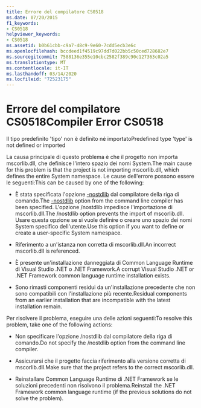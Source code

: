 ```yaml
---
title: Errore del compilatore CS0518
ms.date: 07/20/2015
f1_keywords:
- CS0518
helpviewer_keywords:
- CS0518
ms.assetid: b0b61cbb-c9a7-48c9-9e60-7cdd5ecb3e6c
ms.openlocfilehash: bccdeed1f4519c97dd7d022bb5c50ced728682e7
ms.sourcegitcommit: 7588136e355e10cbc2582f389c90c127363c02a5
ms.translationtype: MT
ms.contentlocale: it-IT
ms.lasthandoff: 03/14/2020
ms.locfileid: "72523175"
---
```

# <a name="compiler-error-cs0518"></a><span data-ttu-id="4d91d-102">Errore del compilatore CS0518</span><span class="sxs-lookup"><span data-stu-id="4d91d-102">Compiler Error CS0518</span></span>
<span data-ttu-id="4d91d-103">Il tipo predefinito 'tipo' non è definito né importato</span><span class="sxs-lookup"><span data-stu-id="4d91d-103">Predefined type 'type' is not defined or imported</span></span>  
  
 <span data-ttu-id="4d91d-104">La causa principale di questo problema è che il progetto non importa mscorlib.dll, che definisce l'intero spazio dei nomi System.</span><span class="sxs-lookup"><span data-stu-id="4d91d-104">The main cause for this problem is that the project is not importing mscorlib.dll, which defines the entire System namespace.</span></span> <span data-ttu-id="4d91d-105">Le cause dell'errore possono essere le seguenti:</span><span class="sxs-lookup"><span data-stu-id="4d91d-105">This can be caused by one of the following:</span></span>  
  
- <span data-ttu-id="4d91d-106">È stata specificata l'opzione [-nostdlib](../compiler-options/nostdlib-compiler-option.md) dal compilatore della riga di comando.</span><span class="sxs-lookup"><span data-stu-id="4d91d-106">The [-nostdlib](../compiler-options/nostdlib-compiler-option.md) option from the command line compiler has been specified.</span></span> <span data-ttu-id="4d91d-107">L'opzione /nostdlib impedisce l'importazione di mscorlib.dll.</span><span class="sxs-lookup"><span data-stu-id="4d91d-107">The /nostdlib option prevents the import of mscorlib.dll.</span></span> <span data-ttu-id="4d91d-108">Usare questa opzione se si vuole definire o creare uno spazio dei nomi System specifico dell'utente.</span><span class="sxs-lookup"><span data-stu-id="4d91d-108">Use this option if you want to define or create a user-specific System namespace.</span></span>  
  
- <span data-ttu-id="4d91d-109">Riferimento a un'istanza non corretta di mscorlib.dll.</span><span class="sxs-lookup"><span data-stu-id="4d91d-109">An incorrect mscorlib.dll is referenced.</span></span>  
  
- <span data-ttu-id="4d91d-110">È presente un'installazione danneggiata di Common Language Runtime di Visual Studio .NET o .NET Framework.</span><span class="sxs-lookup"><span data-stu-id="4d91d-110">A corrupt Visual Studio .NET or .NET Framework common language runtime installation exists.</span></span>  
  
- <span data-ttu-id="4d91d-111">Sono rimasti componenti residui da un'installazione precedente che non sono compatibili con l'installazione più recente.</span><span class="sxs-lookup"><span data-stu-id="4d91d-111">Residual components from an earlier installation that are incompatible with the latest installation remain.</span></span>  
  
 <span data-ttu-id="4d91d-112">Per risolvere il problema, eseguire una delle azioni seguenti:</span><span class="sxs-lookup"><span data-stu-id="4d91d-112">To resolve this problem, take one of the following actions:</span></span>  
  
- <span data-ttu-id="4d91d-113">Non specificare l'opzione /nostdlib dal compilatore della riga di comando.</span><span class="sxs-lookup"><span data-stu-id="4d91d-113">Do not specify the /nostdlib option from the command line compiler.</span></span>  
  
- <span data-ttu-id="4d91d-114">Assicurarsi che il progetto faccia riferimento alla versione corretta di mscorlib.dll.</span><span class="sxs-lookup"><span data-stu-id="4d91d-114">Make sure that the project refers to the correct mscorlib.dll.</span></span>  
  
- <span data-ttu-id="4d91d-115">Reinstallare Common Language Runtime di .NET Framework se le soluzioni precedenti non risolvono il problema.</span><span class="sxs-lookup"><span data-stu-id="4d91d-115">Reinstall the .NET Framework common language runtime (if the previous solutions do not solve the problem).</span></span>
